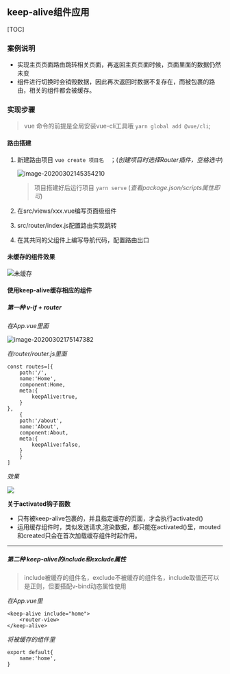  ## keep-alive组件应用

[TOC]



### 案例说明

* 实现主页页面路由跳转相关页面，再返回主页页面时候，页面里面的数据仍然未变
* 组件进行切换时会销毁数据，因此再次返回时数据不复存在，而被<keep-alive>包裹的路由，相关的组件都会被缓存。

### 实现步骤

> vue 命令的前提是全局安装vue-cli工具哦	`yarn global add @vue/cli`;

#### 路由搭建

1. 新建路由项目  `vue create 项目名  `；(*创建项目时选择Router插件，空格选中*)

   ![image-20200302145354210](C:\Users\AS\AppData\Roaming\Typora\typora-user-images\image-20200302145354210.png)

   > 项目搭建好后运行项目 `yarn serve` (*查看package.json/scripts属性即可*)

2. 在src/views/xxx.vue编写页面级组件

3. src/router/index.js配置路由实现跳转

4. 在其共同的父组件上编写导航代码，配置路由出口

#### 未缓存的组件效果

![未缓存](E:\GiFCam图片\GIF.gif)

#### 使用keep-alive缓存相应的组件

##### 第一种  **v-if**   +  **router**

*在App.vue里面*

![image-20200302175147382](C:\Users\AS\AppData\Roaming\Typora\typora-user-images\image-20200302175147382.png)

*在router/router.js里面*

```
const routes=[{
	path:'/',
	name:'Home',
	component:Home,
	meta:{
		keepAlive:true,
	}
},
	{
	path:'/about',
	name:'About',
	component:About,
	meta:{
		keepAlive:false,
	}
	}
]
```
*效果*

![](E:\GiFCam图片\GIF3.gif)

**关于activated钩子函数**

* 只有被keep-alive包裹的，并且指定缓存的页面，才会执行activated()
* 运用缓存组件时，类似发送请求,渲染数据，都只能在activated()里，mouted和created只会在首次加载缓存组件时起作用。

----------



##### 第二种   **keep-alive的include和exclude属性**

> include被缓存的组件名，exclude不被缓存的组件名，include取值还可以是正则，但要搭配v-bind动态属性使用

*在App.vue里*


```
<keep-alive include="home">
	<router-view>
</keep-alive>
```

*将被缓存的组件里*

```
export default{
	name:'home',
}
```



